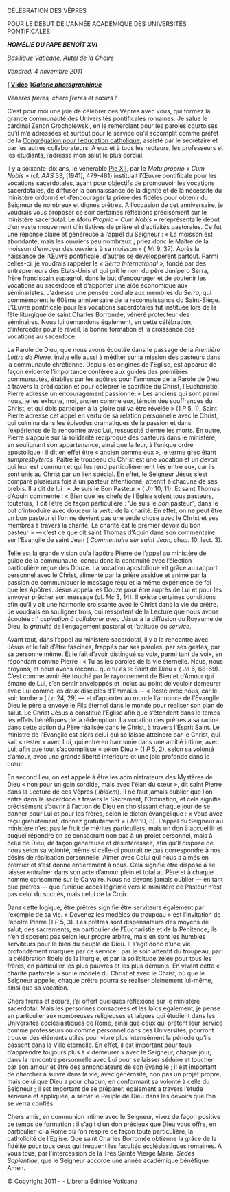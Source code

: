 CÉLÉBRATION DES VÊPRES

POUR LE DÉBUT DE L'ANNÉE ACADÉMIQUE DES UNIVERSITÉS PONTIFICALES

***HOMÉLIE DU PAPE BENOÎT XVI***

*Basilique Vaticane, Autel de la Chaire*

*Vendredi* *4 novembre 2011*

**[ [Vidéo](http://player.rv.va/vaticanplayer.asp?language=it&tic=VA_24LZ7763)** **]*****[Galerie photographique](http://www.vatican.va/news_services/liturgy/photogallery/2011/20111104/index.html)***

*Vénérés frères, chers frères et sœurs !*

C’est pour moi une joie de célébrer ces Vêpres avec vous, qui formez la grande communauté des Universités pontificales romaines. Je salue le cardinal Zenon Grocholewski, en le remerciant pour les paroles courtoises qu’il m’a adressées et surtout pour le service qu’il accomplit comme préfet de la [Congrégation pour l’éducation catholique](http://www.vatican.va/roman_curia/congregations/ccatheduc/index_fr.htm), assisté par le secrétaire et par les autres collaborateurs. A eux et à tous les recteurs, les professeurs et les étudiants, j’adresse mon salut le plus cordial.

Il y a soixante-dix ans, le vénérable [Pie XII](/content/pius-xii/fr.html), par le *Motu proprio « Cum Nobis »* (cf. *AAS* 33, [1941], 479-481) instituait l’Œuvre pontificale pour les vocations sacerdotales, ayant pour objectifs de promouvoir les vocations sacerdotales, de diffuser la connaissance de la dignité et de la nécessité du ministère ordonné et d’encourager la prière des fidèles pour obtenir du Seigneur de nombreux et dignes prêtres. A l’occasion de cet anniversaire, je voudrais vous proposer ce soir certaines réflexions précisément sur le ministère sacerdotal. Le *Motu Proprio « Cum Nobis »* rereprésenta le début d’un vaste mouvement d’initiatives de prière et d’activités pastorales. Ce fut une réponse claire et généreuse à l’appel du Seigneur : « La moisson est abondante, mais les ouvriers peu nombreux ; priez donc le Maître de la moisson d'envoyer des ouvriers à sa moisson » ( *Mt* 9, 37). Après la naissance de l’Œuvre pontificale, d’autres se développèrent partout. Parmi celles-ci, je voudrais rappeler le *« Serra International »*, fondé par des entrepreneurs des Etats-Unis et qui prit le nom du père Junípero Serra, frère franciscain espagnol, dans le but d’encourager et de soutenir les vocations au sacerdoce et d’apporter une aide économique aux séminaristes. J’adresse une pensée cordiale aux membres du *Serra,* qui commémorent le 60ème anniversaire de la reconnaissance du Saint-Siège. L’Œuvre pontificale pour les vocations sacerdotales fut instituée lors de la fête liturgique de saint Charles Borromée, vénéré protecteur des séminaires. Nous lui demandons également, en cette célébration, d’intercéder pour le réveil, la bonne formation et la croissance des vocations au sacerdoce.

La Parole de Dieu, que nous avons écoutée dans le passage de la *Première Lettre de Pierre,* invite elle aussi à méditer sur la mission des pasteurs dans la communauté chrétienne. Depuis les origines de l’Eglise, est apparue de façon évidente l’importance conférée aux guides des premières communautés, établies par les apôtres pour l’annonce de la Parole de Dieu à travers la prédication et pour célébrer le sacrifice du Christ, l’Eucharistie. Pierre adresse un encouragement passionné: « Les anciens qui sont parmi nous, je les exhorte, moi, ancien comme eux, témoin des souffrances du Christ, et qui dois participer à la gloire qui va être révélée » (1 *P* 5, 1). Saint Pierre adresse cet appel en vertu de sa relation personnelle avec le Christ, qui culmina dans les épisodes dramatiques de la passion et dans l’expérience de la rencontre avec Lui, ressuscité d’entre les morts. En outre, Pierre s’appuie sur la solidarité réciproque des pasteurs dans le ministère, en soulignant son appartenance, ainsi que la leur, à l’unique ordre apostolique : il dit en effet être « ancien comme eux », le terme grec étant *sumpresbyteros*. Paître le troupeau du Christ est une vocation et un devoir qui leur est commun et qui les rend particulièrement liés entre eux, car ils sont unis au Christ par un lien spécial. En effet, le Seigneur Jésus s’est comparé plusieurs fois à un pasteur attentionné, attentif à chacune de ses brebis. Il a dit de lui : « Je suis le Bon Pasteur » ( *Jn* 10, 11). Et saint Thomas d’Aquin commente : « Bien que les chefs de l’Eglise soient tous pasteurs, toutefois, il dit l’être de façon particulière : “Je suis le *bon* pasteur”, dans le but d’introduire avec douceur la vertu de la charité. En effet, on ne peut être un bon pasteur si l’on ne devient pas une seule chose avec le Christ et ses membres à travers la charité. La charité est le premier devoir du bon pasteur » — c’est ce que dit saint Thomas d’Aquin dans son commentaire sur l’Evangile de saint Jean ( *Commentaire sur saint Jean,* chap. 10, lect. 3).

Telle est la grande vision qu’a l’apôtre Pierre de l’appel au ministère de guide de la communauté, conçu dans la continuité avec l’élection particulière reçue des Douze. La vocation apostolique vit grâce au rapport personnel avec le Christ, alimenté par la prière assidue et animé par la passion de communiquer le message reçu et la même expérience de foi que les Apôtres. Jésus appela les Douze pour être auprès de Lui et pour les envoyer prêcher son message (cf. *Mc* 3, 14). Il existe certaines conditions afin qu’il y ait une harmonie croissante avec le Christ dans la vie du prêtre. Je voudrais en souligner trois, qui ressortent de la Lecture que nous avons écoutée : l’ *aspiration à collaborer avec Jésus* à la diffusion du Royaume de Dieu, la *gratuité* de l’engagement pastoral et l’attitude du *service*.

Avant tout, dans l’appel au ministère sacerdotal, il y a la rencontre avec Jésus et le fait d’être fascinés, frappés par ses paroles, par ses gestes, par sa personne même. Et le fait d’avoir distingué sa voix, parmi tant de voix, en répondant comme Pierre : « Tu as les paroles de la vie éternelle. Nous, nous croyons, et nous avons reconnu que tu es le Saint de Dieu » ( *Jn* 6, 68-69). C’est comme avoir été touché par le rayonnement de Bien et d’Amour qui émane de Lui, s’en sentir enveloppés et inclus au point de vouloir demeurer avec Lui comme les deux disciples d’Emmaüs — « Reste avec nous, car le soir tombe » ( *Lc* 24, 29) — et d’apporter au monde l’annonce de l’Evangile. Dieu le père a envoyé le Fils éternel dans le monde pour réaliser son plan de salut. Le Christ Jésus a constitué l’Eglise afin que s’étendent dans le temps les effets bénéfiques de la rédemption. La vocation des prêtres a sa racine dans cette action du Père réalisée dans le Christ, à travers l’Esprit Saint. Le ministre de l’Evangile est alors celui qui se laisse atteindre par le Christ, qui sait « rester » avec Lui, qui entre en harmonie dans une amitié intime, avec Lui, afin que tout s’accomplisse « selon Dieu » (1 *P* 5, 2), selon sa volonté d’amour, avec une grande liberté intérieure et une joie profonde dans le cœur.

En second lieu, on est appelé à être les administrateurs des Mystères de Dieu « non pour un gain sordide, mais avec l'élan du cœur », dit saint Pierre dans la Lecture de ces Vêpres ( *ibidem*). Il ne faut jamais oublier que l’on entre dans le sacerdoce à travers le Sacrement, l’Ordination, et cela signifie précisément s’ouvrir à l’action de Dieu en choisissant chaque jour de se donner pour Lui et pour les frères, selon le dicton évangélique : « Vous avez reçu gratuitement, donnez gratuitement » ( *Mt* 10, 8). L’appel du Seigneur au ministère n’est pas le fruit de mérites particuliers, mais un don à accueillir et auquel répondre en se consacrant non pas à un projet personnel, mais à celui de Dieu, de façon généreuse et désintéressée, afin qu’Il dispose de nous selon sa volonté, même si celle-ci pourrait ne pas correspondre à nos désirs de réalisation personnelle. Aimer avec Celui qui nous a aimés en premier et s’est donné entièrement à nous. Cela signifie être disposé à se laisser entraîner dans son acte d’amour plein et total au Père et à chaque homme consommé sur le Calvaire. Nous ne devons jamais oublier — en tant que prêtres — que l’unique accès légitime vers le ministère de Pasteur n’est pas celui du succès, mais celui de la Croix.

Dans cette logique, être prêtres signifie être serviteurs également par l’exemple de sa vie. « Devenez les modèles du troupeau » est l’invitation de l’apôtre Pierre (1 *P* 5, 3). Les prêtres sont dispensateurs des moyens de salut, des sacrements, en particulier de l’Eucharistie et de la Pénitence, ils n’en disposent pas selon leur propre arbitre, mais en sont les humbles serviteurs pour le bien du peuple de Dieu. Il s’agit donc d’une vie profondément marquée par ce service : par le soin attentif du troupeau, par la célébration fidèle de la liturgie, et par la sollicitude zélée pour tous les frères, en particulier les plus pauvres et les plus démunis. En vivant cette « charité pastorale » sur le modèle du Christ et avec le Christ, où que le Seigneur appelle, chaque prêtre pourra se réaliser pleinement lui-même, ainsi que sa vocation.

Chers frères et sœurs, j’ai offert quelques réflexions sur le ministère sacerdotal. Mais les personnes consacrées et les laïcs également, je pense en particulier aux nombreuses religieuses et laïques qui étudient dans les Universités ecclésiastiques de Rome, ainsi que ceux qui prêtent leur service comme professeurs ou comme personnel dans ces Universités, pourront trouver des éléments utiles pour vivre plus intensément la période qu’ils passent dans la Ville éternelle. En effet, il est important pour tous d’apprendre toujours plus à « demeurer » avec le Seigneur, chaque jour, dans la rencontre personnelle avec Lui pour se laisser séduire et toucher par son amour et être des annonciateurs de son Evangile ; il est important de chercher à suivre dans la vie, avec générosité, non pas un projet propre, mais celui que Dieu a pour chacun, en conformant sa volonté à celle du Seigneur ; il est important de se préparer, également à travers l’étude sérieuse et appliquée, à servir le Peuple de Dieu dans les devoirs que l’on se verra confiés.

Chers amis, en communion intime avec le Seigneur, vivez de façon positive ce temps de formation : il s’agit d’un don précieux que Dieu vous offre, en particulier ici à Rome où l’on respire de façon toute particulière, la catholicité de l’Eglise. Que saint Charles Borromée obtienne la grâce de la fidélité pour tous ceux qui fréquent les facultés ecclésiastiques romaines. A vous tous, par l’intercession de la Très Sainte Vierge Marie, *Sedes Sapientiae*, que le Seigneur accorde une année académique bénéfique. Amen.

© Copyright 2011 - - Libreria Editrice Vaticana